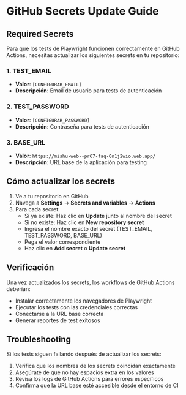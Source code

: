 # GitHub Secrets Update Guide

## Required Secrets

Para que los tests de Playwright funcionen correctamente en GitHub Actions, necesitas actualizar los siguientes secrets en tu repositorio:

### 1. TEST_EMAIL
- **Valor**: `[CONFIGURAR_EMAIL]`
- **Descripción**: Email de usuario para tests de autenticación

### 2. TEST_PASSWORD
- **Valor**: `[CONFIGURAR_PASSWORD]`
- **Descripción**: Contraseña para tests de autenticación

### 3. BASE_URL
- **Valor**: `https://mishu-web--pr67-faq-0n1j2wio.web.app/`
- **Descripción**: URL base de la aplicación para testing

## Cómo actualizar los secrets

1. Ve a tu repositorio en GitHub
2. Navega a **Settings** → **Secrets and variables** → **Actions**
3. Para cada secret:
   - Si ya existe: Haz clic en **Update** junto al nombre del secret
   - Si no existe: Haz clic en **New repository secret**
   - Ingresa el nombre exacto del secret (TEST_EMAIL, TEST_PASSWORD, BASE_URL)
   - Pega el valor correspondiente
   - Haz clic en **Add secret** o **Update secret**

## Verificación

Una vez actualizados los secrets, los workflows de GitHub Actions deberían:
- Instalar correctamente los navegadores de Playwright
- Ejecutar los tests con las credenciales correctas
- Conectarse a la URL base correcta
- Generar reportes de test exitosos

## Troubleshooting

Si los tests siguen fallando después de actualizar los secrets:
1. Verifica que los nombres de los secrets coincidan exactamente
2. Asegúrate de que no hay espacios extra en los valores
3. Revisa los logs de GitHub Actions para errores específicos
4. Confirma que la URL base esté accesible desde el entorno de CI
